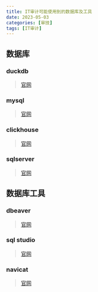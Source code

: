 ```yaml
---
title: IT审计可能使用到的数据库及工具
date: 2023-05-03
categories: [审技]
tags: [IT审计]
---
```


## 数据库

### duckdb
> [官网](https://duckdb.org/)

### mysql
> [官网](https://www.mysql.com/)

### clickhouse
> [官网](https://clickhouse.com/)

### sqlserver
> [官网](https://www.microsoft.com/en-us/sql-server/)

## 数据库工具


### dbeaver
> [官网](https://dbeaver.io/)

### sql studio
> [官网](https://www.sqlstudio.com/)

### navicat
> [官网](https://www.navicat.com.cn/)
